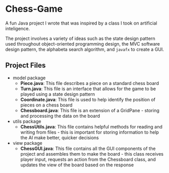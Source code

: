 # Chess-Game
A fun Java project I wrote that was inspired by a class I took on artificial inteligence. 

The project involves a variety of ideas such as the state design pattern used throughout object-oriented programming design, the MVC software design pattern, the alphabeta search algorithm, and `javafx` to create a GUI.

Project Files
-------------
* model package
  * __Piece.java__: This file describes a piece on a standard chess board
  * __Turn.java__: This file is an interface that allows for the game to be played using a state design pattern
  * __Coordinate.java__: This file is used to help identify the position of pieces on a chess board
  * __Chessboard.java__: This file is an extension of a GridPane - storing and processing the data on the board
* utils package
  * __ChessUtils.java__: This file contains helpful methods for reading and writing from files - this is important for storing information to help the AI make better, quicker decisions
* view package
  * __ChessGUI.java__: This file contains all the GUI components of the project and assembles them to make the board - this class receives player input, requests an action from the Chessboard class, and updates the view of the board based on the response
